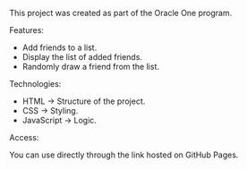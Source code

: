 This project was created as part of the Oracle One program.

Features:

- Add friends to a list.
- Display the list of added friends.
- Randomly draw a friend from the list.

Technologies:

- HTML → Structure of the project.
- CSS → Styling.
- JavaScript → Logic.

Access:

You can use directly through the link hosted on GitHub Pages.

